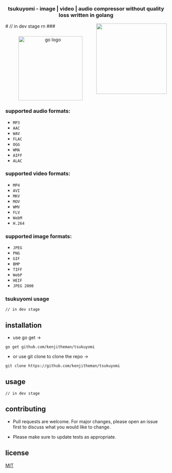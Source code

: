 <h3 align="center">tsukuyomi - image | video | audio compressor without quality loss written in golang</h3>
# // in dev stage rn
###

<img align="right" height="220" src="https://media.tenor.com/3wBClQGtDkgAAAAC/hououin-kyouma.gif"  />

###

<div align="center">
  <img src="https://cdn.jsdelivr.net/gh/devicons/devicon/icons/go/go-original.svg" height="200" alt="go logo"  />
</div>

###

### supported audio formats:

- `MP3`
- `AAC`
- `WAV`
- `FLAC`
- `OGG`
- `WMA`
- `AIFF`
- `ALAC`

### supported video formats:

- `MP4`
- `AVI`
- `MKV`
- `MOV`
- `WMV`
- `FLV`
- `WebM`
- `H.264`

### supported image formats:

- `JPEG`
- `PNG`
- `GIF`
- `BMP`
- `TIFF`
- `WebP`
- `HEIF`
- `JPEG 2000`

### tsukuyomi usage

```
// in dev stage
```

## installation

- use go get ->

```
go get github.com/kenjitheman/tsukuyomi
```

- or use git clone to clone the repo ->

```
git clone https://github.com/kenjitheman/tsukuyomi
```

## usage

```
// in dev stage
```

## contributing

- Pull requests are welcome. For major changes, please open an issue first
to discuss what you would like to change.

- Please make sure to update tests as appropriate.

## license

[MIT](https://choosealicense.com/licenses/mit/)
